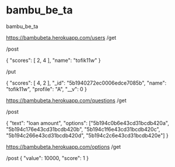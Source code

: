 # bambu_be_ta
bambu_be_ta

https://bambubeta.herokuapp.com/users
/get

/post 

{
  "scores": [
      2,
      4
  ],
  "name": "tofik11w"
}

/put

{
  "scores": [
      4,
      2
  ],
  "_id": "5b1940272ec0006edce7085b",
  "name": "tofik11w",
  "profile": "A",
  "__v": 0
}


https://bambubeta.herokuapp.com/questions
/get

/post

{
    "text": "loan amount",
    "options": ["5b194c0b6e43cd31bcdb420a", "5b194c176e43cd31bcdb420b", "5b194c1f6e43cd31bcdb420c", "5b194c266e43cd31bcdb420d", "5b194c2c6e43cd31bcdb420e"]
}


https://bambubeta.herokuapp.com/options
/get

/post
{
	"value": 10000,
  "score": 1
}
